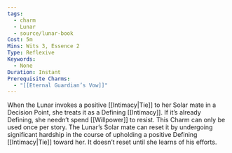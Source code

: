 ```yaml
---
tags:
  - charm
  - Lunar
  - source/lunar-book
Cost: 5m
Mins: Wits 3, Essence 2
Type: Reflexive
Keywords:
  - None
Duration: Instant
Prerequisite Charms:
  - "[[Eternal Guardian’s Vow]]"
---
```

When the Lunar invokes a positive [[Intimacy|Tie]] to her Solar mate in a Decision Point, she treats it as a Defining [[Intimacy]]. If it’s already Defining, she needn’t spend [[Willpower]] to resist. This Charm can only be used once per story. The Lunar’s Solar mate can reset it by undergoing significant hardship in the course of upholding a positive Defining [[Intimacy|Tie]] toward her. It doesn’t reset until she learns of his efforts.